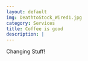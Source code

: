 ```yaml
---
layout: default
img: DeathtoStock_Wired1.jpg
category: Services
title: Coffee is good
description: |
---
```

  Changing Stuff!
